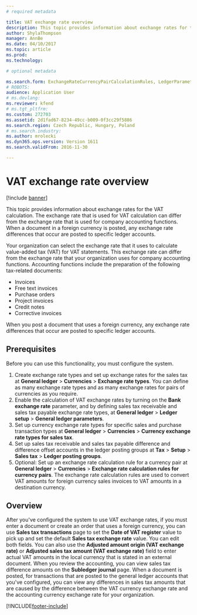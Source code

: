 ```yaml
---
# required metadata

title: VAT exchange rate overview
description: This topic provides information about exchange rates for the VAT calculation. The exchange rate that is used for VAT calculation can differ from the exchange rate that is used for company accounting functions. When a document in a foreign currency is posted, any exchange rate differences that occur are posted to specific ledger accounts.
author: ShylaThompson
manager: AnnBe
ms.date: 04/10/2017
ms.topic: article
ms.prod: 
ms.technology: 

# optional metadata

ms.search.form: ExchangeRateCurrencyPairCalculationRules, LedgerParameters, SalesTaxExchangeRateType, TaxTmpWorkTrans
# ROBOTS: 
audience: Application User
# ms.devlang: 
ms.reviewer: kfend
# ms.tgt_pltfrm: 
ms.custom: 272703
ms.assetid: 2d1fad67-8234-49cc-b009-0f3cc29f5886
ms.search.region: Czech Republic, Hungary, Poland
# ms.search.industry: 
ms.author: mrolecki
ms.dyn365.ops.version: Version 1611
ms.search.validFrom: 2016-11-30

---
```


# VAT exchange rate overview

[!include [banner](../includes/banner.md)]

This topic provides information about exchange rates for the VAT calculation. The exchange rate that is used for VAT calculation can differ from the exchange rate that is used for company accounting functions. When a document in a foreign currency is posted, any exchange rate differences that occur are posted to specific ledger accounts.

Your organization can select the exchange rate that it uses to calculate value-added tax (VAT) for VAT statements. This exchange rate can differ from the exchange rate that your organization uses for company accounting functions. Accounting functions include the preparation of the following tax-related documents:

-   Invoices
-   Free text invoices
-   Purchase orders
-   Project invoices
-   Credit notes
-   Corrective invoices

When you post a document that uses a foreign currency, any exchange rate differences that occur are posted to specific ledger accounts.

## Prerequisites

Before you can use this functionality, you must configure the system.

1.  Create exchange rate types and set up exchange rates for the sales tax at **General ledger** &gt; **Currencies** &gt; **Exchange rate types**. You can define as many exchange rate types and as many exchange rates for pairs of currencies as you require.
2.  Enable the calculation of VAT exchange rates by turning on the **Bank exchange rate** parameter, and by defining sales tax receivable and sales tax payable exchange rate types, at **General ledger** &gt; **Ledger setup** &gt; **General ledger parameters**.
3.  Set up currency exchange rate types for specific sales and purchase transaction types at **General ledger** &gt; **Currencies** &gt; **Currency exchange rate types for sales tax**.
4.  Set up sales tax receivable and sales tax payable difference and difference offset accounts in the ledger posting groups at **Tax** &gt; **Setup** &gt; **Sales tax** &gt; **Ledger posting groups**.
5.  Optional: Set up an exchange rate calculation rule for a currency pair at **General ledger** &gt; **Currencies** &gt; **Exchange rate calculation rules for currency pairs**. The exchange rate calculation rules are used to convert VAT amounts for foreign currency sales invoices to VAT amounts in a destination currency.

## Overview

After you've configured the system to use VAT exchange rates, if you must enter a document or create an order that uses a foreign currency, you can use **Sales tax transactions** page to set the **Date of VAT register** value to pick up and set the default **Sales tax exchange rate** value. You can edit both fields. You can also use the **Adjusted amount origin (VAT exchange rate)** or **Adjusted sales tax amount (VAT exchange rate)** field to enter actual VAT amounts in the local currency that is stated in an external document. When you review the accounting, you can view sales tax difference amounts on the **Subledger journal** page. When a document is posted, for transactions that are posted to the general ledger accounts that you've configured, you can view any differences in sales tax amounts that are caused by the difference between the VAT currency exchange rate and the accounting currency exchange rate for your organization.






[!INCLUDE[footer-include](../../includes/footer-banner.md)]